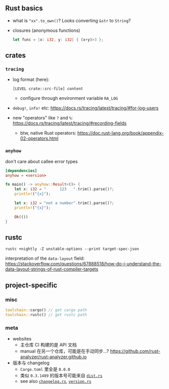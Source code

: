 ## Rust basics

* what is `"xx".to_own()`? Looks converting `&str` to `String`?
* closures (anonymous functions)

    ```rust
    let func = |x: i32, y: i32| { (x+y)>3 };
    ```

## crates

### `tracing`

* log format (here):

    ```
    [LEVEL crate::src-file] content
    ```

    * configure through environment variable `RA_LOG`

* `debug!`, `info!` etc: https://docs.rs/tracing/latest/tracing/#for-log-users
* new "operators" like `?` and `%`: https://docs.rs/tracing/latest/tracing/#recording-fields
    * btw, native Rust operators: https://doc.rust-lang.org/book/appendix-02-operators.html

### `anyhow`

don't care about callee error types

```toml
[dependencies]
anyhow = <version>
```

```rust
fn main() -> anyhow::Result<()> {
    let x: i32 = "      123   ".trim().parse()?;
    println!("{x}");

    let x: i32 = "not a number".trim().parse()?;
    println!("{x}");

    Ok(())
}
```
## rustc

```shell
rustc +nightly -Z unstable-options --print target-spec-json
```

interpretation of the `data-layout` field: https://stackoverflow.com/questions/67888518/how-do-i-understand-the-data-layout-strings-of-rust-compiler-targets

## project-specific

### misc

```rust
toolchain::cargo() // get cargo path
toolchain::rustc() // get rustc path
```

### meta

* websites
    * 主仓库 CI 构建的是 API 文档
    * manual 在另一个仓库，可能是在手动同步...? https://github.com/rust-analyzer/rust-analyzer.github.io
* 版本与 changelog
    * `Cargo.toml` 里全是 `0.0.0`
    * 类似 `0.3.1489` 的版本号可能来自 [`dist.rs`](./xtask/src/dist.rs)
    * see also [`changelog.rs`](./xtask/src/release/changelog.rs), [`version.rs`](./crates/rust-analyzer/src/version.rs)
